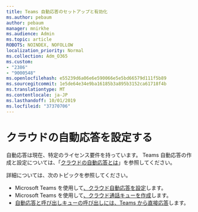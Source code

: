 ```yaml
---
title: Teams 自動応答のセットアップと有効化
ms.author: pebaum
author: pebaum
manager: mnirkhe
ms.audience: Admin
ms.topic: article
ROBOTS: NOINDEX, NOFOLLOW
localization_priority: Normal
ms.collection: Adm_O365
ms.custom:
- "2386"
- "9000548"
ms.openlocfilehash: e55239d6a06e6e590066e5e5bd66579d111f5b89
ms.sourcegitcommit: 1e5de64e34e9ba16185b3a895b3152ca61718f4b
ms.translationtype: MT
ms.contentlocale: ja-JP
ms.lasthandoff: 10/01/2019
ms.locfileid: "37370706"
---
```

# <a name="set-up-a-cloud-auto-attendant"></a>クラウドの自動応答を設定する

自動応答は現在、特定のライセンス要件を持っています。 Teams 自動応答の作成と設定については、「[クラウドの自動応答とは](https://docs.microsoft.com/microsoftteams/what-are-phone-system-auto-attendants)」を参照してください。 

詳細については、次のトピックを参照してください。

- Microsoft Teams を使用して[、クラウド自動応答を設定](https://docs.microsoft.com/microsoftteams/create-a-phone-system-auto-attendant)します。 
- Microsoft Teams を使用して[、クラウド通話キューを作成](https://docs.microsoft.com/microsoftteams/create-a-phone-system-call-queue)します。 
- [自動応答と呼び出しキューの呼び出しには、Teams から直接応答](https://docs.microsoft.com/microsoftteams/answer-auto-attendant-and-call-queue-calls)します。 